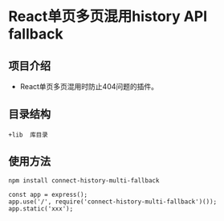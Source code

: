 # React单页多页混用history API fallback
## 项目介绍
* React单页多页混用时防止404问题的插件。

## 目录结构
```
+lib  库目录

```

## 使用方法
```
npm install connect-history-multi-fallback

const app = express();
app.use('/', require('connect-history-multi-fallback')());
app.static('xxx');
```
